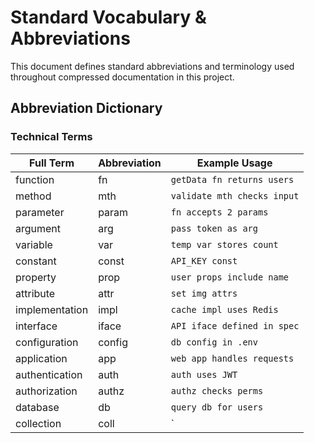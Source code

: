 # Standard Vocabulary & Abbreviations

This document defines standard abbreviations and terminology used throughout compressed documentation in this project.

## Abbreviation Dictionary

### Technical Terms

| Full Term | Abbreviation | Example Usage |
|-----------|--------------|---------------|
| function | fn | `getData fn returns users` |
| method | mth | `validate mth checks input` |
| parameter | param | `fn accepts 2 params` |
| argument | arg | `pass token as arg` |
| variable | var | `temp var stores count` |
| constant | const | `API_KEY const` |
| property | prop | `user props include name` |
| attribute | attr | `set img attrs` |
| implementation | impl | `cache impl uses Redis` |
| interface | iface | `API iface defined in spec` |
| configuration | config | `db config in .env` |
| application | app | `web app handles requests` |
| authentication | auth | `auth uses JWT` |
| authorization | authz | `authz checks perms` |
| database | db | `query db for users` |
| collection | coll | `